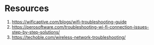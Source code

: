# Resources

1. https://wificaptive.com/blogs/wifi-troubleshooting-guide
2. https://perosoftware.com/troubleshooting-wi-fi-connection-issues-step-by-step-solutions/
3. https://techoble.com/wireless-network-troubleshooting/
